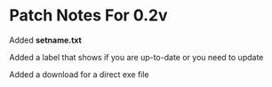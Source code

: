# Patch Notes For 0.2v
Added **setname.txt**

Added a label that shows if you are up-to-date or you need to update

Added a download for a direct exe file
